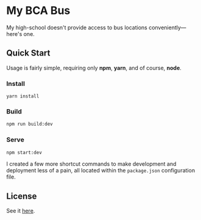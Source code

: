 # My BCA Bus

My high-school doesn't provide access to bus locations conveniently—here's one.


## Quick Start
Usage is fairly simple, requiring only **npm**, **yarn**, and of course, **node**.

### Install
```
yarn install
```

### Build
```bash
npm run build:dev
```

### Serve
```bash
npm start:dev
```

I created a few more shortcut commands to make development and deployment less of a pain, all located within the `package.json` configuration file.

## License
See it [here](https://github.com/samolaogun/my-bca-bus/blob/master/LICENSE).
